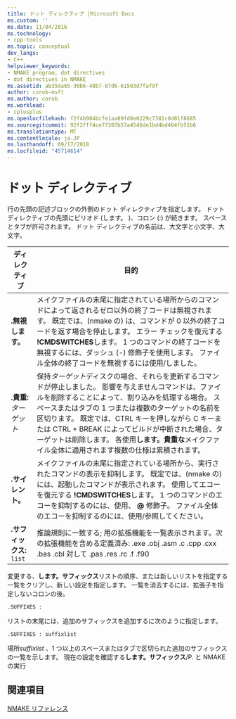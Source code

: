 ```yaml
---
title: ドット ディレクティブ |Microsoft Docs
ms.custom: ''
ms.date: 11/04/2016
ms.technology:
- cpp-tools
ms.topic: conceptual
dev_langs:
- C++
helpviewer_keywords:
- NMAKE program, dot directives
- dot directives in NMAKE
ms.assetid: ab35da65-30b6-48b7-87d6-61503d7faf9f
author: corob-msft
ms.author: corob
ms.workload:
- cplusplus
ms.openlocfilehash: f2f4b984bcfe1aa89fd8e0229c7381c0d01f8685
ms.sourcegitcommit: 92f2fff4ce77387b57a4546de1bd4bd464fb51b6
ms.translationtype: MT
ms.contentlocale: ja-JP
ms.lasthandoff: 09/17/2018
ms.locfileid: "45714614"
---
```

# <a name="dot-directives"></a>ドット ディレクティブ

行の先頭の記述ブロックの外側のドット ディレクティブを指定します。 ドット ディレクティブの先頭にピリオド (します。 )、コロン (:) が続きます。 スペースとタブが許可されます。 ドット ディレクティブの名前は、大文字と小文字、大文字。

|ディレクティブ|目的|
|---------------|-------------|
|**.無視します。**|メイクファイルの末尾に指定されている場所からのコマンドによって返されるゼロ以外の終了コードは無視されます。 既定では、(nmake の) は、コマンドが 0 以外の終了コードを返す場合を停止します。 エラー チェックを復元する **!CMDSWITCHES**します。 1 つのコマンドの終了コードを無視するには、ダッシュ (-) 修飾子を使用します。 ファイル全体の終了コードを無視するには使用/しました。|
|**.貴重:** *ターゲット*|保持*ターゲット*ディスクの場合、それらを更新するコマンドが停止しました。 影響を与えませんコマンドは、ファイルを削除することによって、割り込みを処理する場合。 スペースまたはタブの 1 つまたは複数のターゲットの名前を区切ります。 既定では、CTRL キーを押しながら C キーまたは CTRL + BREAK によってビルドが中断された場合、ターゲットは削除します。 各使用**します。貴重な**メイクファイル全体に適用されます複数の仕様は累積されます。|
|**.サイレント。**|メイクファイルの末尾に指定されている場所から、実行されたコマンドの表示を抑制します。 既定では、(nmake の) には、起動したコマンドが表示されます。 使用してエコーを復元する **!CMDSWITCHES**します。 1 つのコマンドのエコーを抑制するのには、使用、 **@** 修飾子。 ファイル全体のエコーを抑制するのには、使用/参照してください。|
|**.サフィックス:** `list`|推論規則に一致する; 用の拡張機能を一覧表示されます。次の拡張機能を含める定義済み: .exe .obj .asm .c .cpp .cxx .bas .cbl 対して .pas .res .rc .f .f90|

変更する、**します。サフィックス**リストの順序、または新しいリストを指定する一覧をクリアし、新しい設定を指定します。 一覧を消去するには、拡張子を指定しないコロンの後。

```
.SUFFIXES :
```

リストの末尾には、追加のサフィックスを追加するに次のように指定します。

```
.SUFFIXES : suffixlist
```

場所*suffixlist* 、1 つ以上のスペースまたはタブで区切られた追加のサフィックスの一覧を示します。 現在の設定を確認する**します。サフィックス**/P. と NMAKE の実行

## <a name="see-also"></a>関連項目

[NMAKE リファレンス](../build/nmake-reference.md)